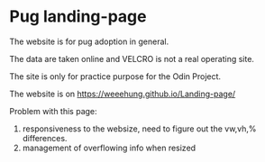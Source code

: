 # Pug landing-page


The website is for pug adoption in general.

The data are taken online and VELCRO is not a real operating site. 

The site is only for practice purpose for the Odin Project. 

The website is on https://weeehung.github.io/Landing-page/

Problem with this page:

1. responsiveness to the websize, need to figure out the vw,vh,% differences.
2. management of overflowing info when resized
